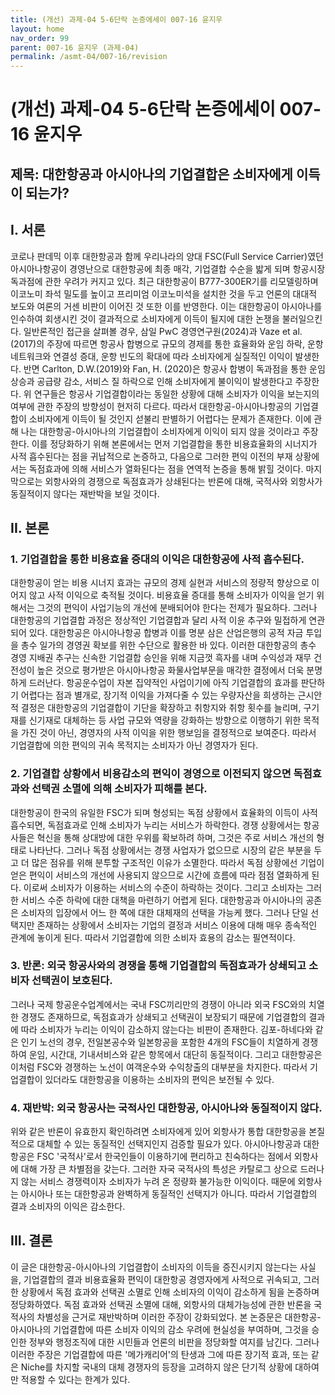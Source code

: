 ```yaml
---
title: (개선) 과제-04 5-6단락 논증에세이 007-16 윤지우
layout: home
nav_order: 99
parent: 007-16 윤지우 (과제-04)
permalink: /asmt-04/007-16/revision
---
```


# (개선) 과제-04 5-6단락 논증에세이 007-16 윤지우 

## 제목: 대한항공과 아시아나의 기업결합은 소비자에게 이득이 되는가?

## I. 서론

코로나 판데믹 이후 대한항공과 함께 우리나라의 양대 FSC(Full Service Carrier)였던 아시아나항공이 경영난으로 대한항공에 최종 매각, 기업결합 수순을 밟게 되며 항공시장 독과점에 관한 우려가 커지고 있다. 최근 대한항공이 B777-300ER기를 리모델링하며 이코노미 좌석 밀도를 높이고 프리미엄 이코노미석을 설치한 것을 두고 언론의 대대적 보도와 여론의 거센 비판이 이어진 것 또한 이를 반영한다. 이는 대한항공이 아시아나를 인수하여 회생시킨 것이 결과적으로 소비자에게 이득이 될지에 대한 논쟁을 불러일으킨다. 일반론적인 접근을 살펴볼 경우, 삼일 PwC 경영연구원(2024)과 Vaze et al.(2017)의 주장에 따르면 항공사 합병으로 규모의 경제를 통한 효율화와 운임 하락, 운항 네트워크와 연결성 증대, 운항 빈도의 확대에 따라 소비자에게 실질적인 이익이 발생한다. 반면 Carlton, D.W.(2019)와 Fan, H. (2020)은 항공사 합병이 독과점을 통한 운임 상승과 공급량 감소, 서비스 질 하락으로 인해 소비자에게 불이익이 발생한다고 주장한다. 위 연구들은 항공사 기업결합이라는 동일한 상황에 대해 소비자가 이익을 보는지의 여부에 관한 주장의 방향성이 현저히 다르다. 따라서 대한항공-아시아나항공의 기업결합이 소비자에게 이득이 될 것인지 섣불리 판별하기 어렵다는 문제가 존재한다. 이에 관해 나는 대한항공-아시아나의 기업결합이 소비자에게 이익이 되지 않을 것이라고 주장한다. 이를 정당화하기 위해 본론에서는 먼저 기업결합을 통한 비용효율화의 시너지가 사적 흡수된다는 점을 귀납적으로 논증하고, 다음으로 그러한 편익 이전의 부재 상황에서는 독점효과에 의해 서비스가 열화된다는 점을 연역적 논증을 통해 밝힐 것이다. 마지막으로는 외항사와의 경쟁으로 독점효과가 상쇄된다는 반론에 대해, 국적사와 외항사가 동질적이지 않다는 재반박을 보일 것이다.

## II. 본론

### 1. 기업결합을 통한 비용효율 증대의 이익은 대한항공에 사적 흡수된다.

대한항공이 얻는 비용 시너지 효과는 규모의 경제 실현과 서비스의 정량적 향상으로 이어지 않고 사적 이익으로 축적될 것이다. 비용효율 증대를 통해 소비자가 이익을 얻기 위해서는 그것의 편익이 사업기능의 개선에 분배되어야 한다는 전제가 필요하다. 그러나 대한항공의 기업결합 과정은 정상적인 기업결합과 달리 사적 이윤 추구와 밀접하게 연관되어 있다. 대한항공은 아시아나항공 합병과 이를 명분 삼은 산업은행의 공적 자금 투입을 총수 일가의 경영권 확보를 위한 수단으로 활용한 바 있다. 이러한 대한항공의 총수 경영 지배권 추구는 신속한 기업결합 승인을 위해 지금껏 흑자를 내며 수익성과 재무 건전성이 높은 것으로 평가받은 아시아나항공 화물사업부문을 매각한 결정에서 더욱 분명하게 드러난다. 항공운수업이 자본 집약적인 사업이기에 아직 기업결합의 효과를 판단하기 어렵다는 점과 별개로, 장기적 이익을 가져다줄 수 있는 우량자산을 희생하는 근시안적 결정은 대한항공의 기업결합이 기단을 확장하고 취항지와 취항 횟수를 늘리며, 구기재를 신기재로 대체하는 등 사업 규모와 역량을 강화하는 방향으로 이행하기 위한 목적을 가진 것이 아닌, 경영자의 사적 이익을 위한 행보임을 결정적으로 보여준다. 따라서 기업결합에 의한 편익의 귀속 목적지는 소비자가 아닌 경영자가 된다.

### 2. 기업결합 상황에서 비용감소의 편익이 경영으로 이전되지 않으면 독점효과와 선택권 소멸에 의해 소비자가 피해를 본다.

대한항공이 한국의 유일한 FSC가 되며 형성되는 독점 상황에서 효율화의 이득이 사적 흡수되면, 독점효과로 인해 소비자가 누리는 서비스가 하락한다. 경쟁 상황에서는 항공사들은 혁신을 통해 상대방에 대한 우위를 확보하려 하며, 그것은 주로 서비스 개선의 형태로 나타난다. 그러나 독점 상황에서는 경쟁 사업자가 없으므로 시장의 같은 부분을 두고 더 많은 점유를 위해 분투할 구조적인 이유가 소멸한다. 따라서 독점 상황에선 기업이 얻은 편익이 서비스의 개선에 사용되지 않으므로 시간에 흐름에 따라 점점 열화하게 된다. 이로써 소비자가 이용하는 서비스의 수준이 하락하는 것이다. 그리고 소비자는 그러한 서비스 수준 하락에 대한 대책을 마련하기 어렵게 된다. 대한항공과 아시아나의 공존은 소비자의 입장에서 어느 한 쪽에 대한 대체재의 선택을 가능케 했다. 그러나 단일 선택지만 존재하는 상황에서 소비자는 기업의 결정과 서비스 이용에 대해 매우 종속적인 관계에 놓이게 된다. 따라서 기업결합에 의한 소비자 효용의 감소는 필연적이다.

### 3. 반론: 외국 항공사와의 경쟁을 통해 기업결합의 독점효과가 상쇄되고 소비자 선택권이 보호된다.

그러나 국제 항공운수업계에서는 국내 FSC끼리만의 경쟁이 아니라 외국 FSC와의 치열한 경쟁도 존재하므로, 독점효과가 상쇄되고 선택권이 보장되기 때문에 기업결합의 결과에 따라 소비자가 누리는 이익이 감소하지 않는다는 비판이 존재한다. 김포-하네다와 같은 인기 노선의 경우, 전일본공수와 일본항공을 포함한 4개의 FSC들이 치열하게 경쟁하여 운임, 시간대, 기내서비스와 같은 항목에서 대단히 동질적이다. 그리고 대한항공은 이처럼 FSC와 경쟁하는 노선이 여객운수와 수익창출의 대부분을 차지한다. 따라서 기업결합이 있더라도 대한항공을 이용하는 소비자의 편익은 보전될 수 있다.

### 4. 재반박: 외국 항공사는 국적사인 대한항공, 아시아나와 동질적이지 않다.

위와 같은 반론이 유효한지 확인하려면 소비자에게 있어 외항사가 통합 대한항공을 본질적으로 대체할 수 있는 동질적인 선택지인지 검증할 필요가 있다. 아시아나항공과 대한항공은 FSC '국적사'로서 한국인들이 이용하기에 편리하고 친숙하다는 점에서 외항사에 대해 가장 큰 차별점을 갖는다. 그러한 자국 국적사의 특성은 카탈로그 상으로 드러나지 않는 서비스 경쟁력이자 소비자가 누려 온 정량화 불가능한 이익이다. 때문에 외항사는 아시아나 또는 대한항공과 완벽하게 동질적인 선택지가 아니다. 따라서 기업결합의 결과 소비자의 이익은 감소한다. 

## III. 결론

이 글은 대한항공-아시아나의 기업결합이 소비자의 이득을 증진시키지 않는다는 사실을, 기업결합의 결과 비용효율화 편익이 대한항공 경영자에게 사적으로 귀속되고, 그러한 상황에서 독점 효과와 선택권 소멸로 인해 소비자의 이익이 감소하게 됨을 논증하며 정당화하였다. 독점 효과와 선택권 소멸에 대해, 외항사의 대체가능성에 관한 반론을 국적사의 차별성을 근거로 재반박하며 이러한 주장이 강화되었다. 본 논증문은 대한항공-아시아나의 기업결합에 따른 소비자 이익의 감소 우려에 현실성을 부여하며, 그것을 승인한 정부와 행정조직에 대한 시민들과 언론의 비판을 정당화할 여지를 남긴다. 그러나 이러한 주장은 기업결합에 따른 '메가캐리어'의 탄생과 그에 따른 장기적 효과, 또는 같은 Niche를 차지할 국내의 대체 경쟁자의 등장을 고려하지 않은 단기적 상황에 대하여만 적용할 수 있다는 한계가 있다. 